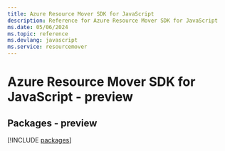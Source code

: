 ```yaml
---
title: Azure Resource Mover SDK for JavaScript
description: Reference for Azure Resource Mover SDK for JavaScript
ms.date: 05/06/2024
ms.topic: reference
ms.devlang: javascript
ms.service: resourcemover
---
```

# Azure Resource Mover SDK for JavaScript - preview
## Packages - preview
[!INCLUDE [packages](resource-mover-index.md)]